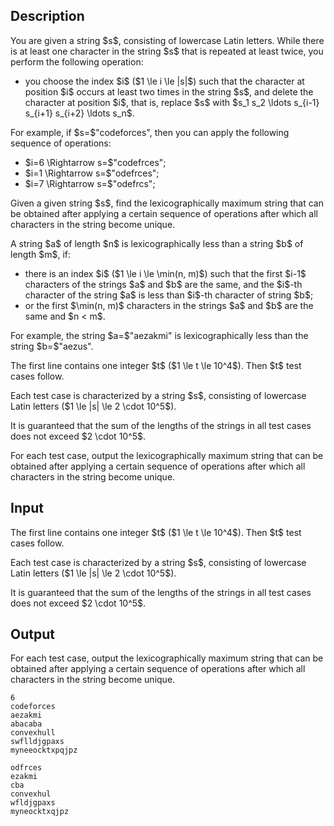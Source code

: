 ## Description

<div><p>You are given a string $s$, consisting of lowercase Latin letters. While there is at least one character in the string $s$ that is <span class="tex-font-style-bf">repeated at least twice</span>, you perform the following operation: </p><ul> <li> you choose the index $i$ ($1 \le i \le |s|$) such that the character at position $i$ occurs <span class="tex-font-style-bf">at least two</span> times in the string $s$, and delete the character at position $i$, that is, replace $s$ with $s_1 s_2 \ldots s_{i-1} s_{i+1} s_{i+2} \ldots s_n$. </li></ul><p>For example, if $s=$<span class="tex-font-style-tt">"codeforces"</span>, then you can apply the following sequence of operations: </p><ul> <li> $i=6 \Rightarrow s=$<span class="tex-font-style-tt">"codefrces"</span>; </li><li> $i=1 \Rightarrow s=$<span class="tex-font-style-tt">"odefrces"</span>; </li><li> $i=7 \Rightarrow s=$<span class="tex-font-style-tt">"odefrcs"</span>; </li></ul><p>Given a given string $s$, find the lexicographically maximum string that can be obtained after applying a certain sequence of operations after which all characters in the string <span class="tex-font-style-bf">become unique</span>.</p><p>A string $a$ of length $n$ is lexicographically less than a string $b$ of length $m$, if: </p><ul> <li> there is an index $i$ ($1 \le i \le \min(n, m)$) such that the first $i-1$ characters of the strings $a$ and $b$ are the same, and the $i$-th character of the string $a$ is less than $i$-th character of string $b$; </li><li> <span class="tex-font-style-bf">or</span> the first $\min(n, m)$ characters in the strings $a$ and $b$ are the same and $n &lt; m$. </li></ul><p>For example, the string $a=$<span class="tex-font-style-tt">"aezakmi"</span> is lexicographically less than the string $b=$<span class="tex-font-style-tt">"aezus"</span>.</p></div><div class="input-specification"><p>The first line contains one integer $t$ ($1 \le t \le 10^4$). Then $t$ test cases follow.</p><p>Each test case is characterized by a string $s$, consisting of lowercase Latin letters ($1 \le |s| \le 2 \cdot 10^5$).</p><p>It is guaranteed that the sum of the lengths of the strings in all test cases does not exceed $2 \cdot 10^5$.</p></div><div class="output-specification"><p>For each test case, output the lexicographically maximum string that can be obtained after applying a certain sequence of operations after which all characters in the string <span class="tex-font-style-bf">become unique</span>.</p></div>

## Input

<p>The first line contains one integer $t$ ($1 \le t \le 10^4$). Then $t$ test cases follow.</p><p>Each test case is characterized by a string $s$, consisting of lowercase Latin letters ($1 \le |s| \le 2 \cdot 10^5$).</p><p>It is guaranteed that the sum of the lengths of the strings in all test cases does not exceed $2 \cdot 10^5$.</p>

## Output

<p>For each test case, output the lexicographically maximum string that can be obtained after applying a certain sequence of operations after which all characters in the string <span class="tex-font-style-bf">become unique</span>.</p>





```input1
6
codeforces
aezakmi
abacaba
convexhull
swflldjgpaxs
myneeocktxpqjpz
```




```output1
odfrces
ezakmi
cba
convexhul
wfldjgpaxs
myneocktxqjpz
```


